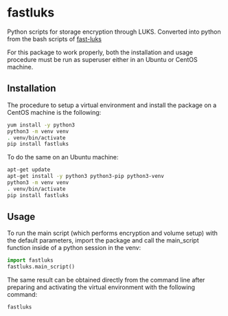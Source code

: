 # fastluks
Python scripts for storage encryption through LUKS. Converted into python from the bash scripts of [fast-luks](https://github.com/Laniakea-elixir-it/fast-luks)

For this package to work properly, both the installation and usage procedure must be run as superuser either in an Ubuntu or CentOS machine.

## Installation
The procedure to setup a virtual environment and install the package on a CentOS machine is the following:
```bash
yum install -y python3
python3 -m venv venv
. venv/bin/activate
pip install fastluks
```
To do the same on an Ubuntu machine:
```bash
apt-get update
apt-get install -y python3 python3-pip python3-venv
python3 -m venv venv
. venv/bin/activate
pip install fastluks
```

## Usage
To run the main script (which performs encryption and volume setup) with the default parameters, import the package and call the main_script function inside of a python session in the venv:
```python
import fastluks
fastluks.main_script()
```

The same result can be obtained directly from the command line after preparing and activating the virtual environment with the following command:
```bash
fastluks
```
